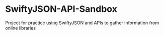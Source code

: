 # SwiftyJSON-API-Sandbox
Project for practice using SwiftyJSON and APIs to gather information from online libraries
